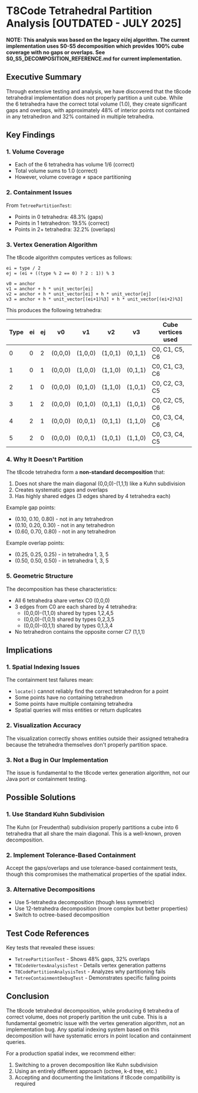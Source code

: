 # T8Code Tetrahedral Partition Analysis [OUTDATED - JULY 2025]

**NOTE: This analysis was based on the legacy ei/ej algorithm. The current implementation uses S0-S5 decomposition which provides 100% cube coverage with no gaps or overlaps. See S0_S5_DECOMPOSITION_REFERENCE.md for current implementation.**

## Executive Summary

Through extensive testing and analysis, we have discovered that the t8code tetrahedral implementation does not properly partition a unit cube. While the 6 tetrahedra have the correct total volume (1.0), they create significant gaps and overlaps, with approximately 48% of interior points not contained in any tetrahedron and 32% contained in multiple tetrahedra.

## Key Findings

### 1. Volume Coverage
- Each of the 6 tetrahedra has volume 1/6 (correct)
- Total volume sums to 1.0 (correct)
- However, volume coverage ≠ space partitioning

### 2. Containment Issues
From `TetreePartitionTest`:
- Points in 0 tetrahedra: 48.3% (gaps)
- Points in 1 tetrahedron: 19.5% (correct)
- Points in 2+ tetrahedra: 32.2% (overlaps)

### 3. Vertex Generation Algorithm

The t8code algorithm computes vertices as follows:
```
ei = type / 2
ej = (ei + ((type % 2 == 0) ? 2 : 1)) % 3

v0 = anchor
v1 = anchor + h * unit_vector[ei]
v2 = anchor + h * unit_vector[ei] + h * unit_vector[ej]
v3 = anchor + h * unit_vector[(ei+1)%3] + h * unit_vector[(ei+2)%3]
```

This produces the following tetrahedra:

| Type | ei | ej | v0      | v1      | v2      | v3      | Cube vertices used |
|------|----|----|---------|---------|---------|---------|-------------------|
| 0    | 0  | 2  | (0,0,0) | (1,0,0) | (1,0,1) | (0,1,1) | C0, C1, C5, C6    |
| 1    | 0  | 1  | (0,0,0) | (1,0,0) | (1,1,0) | (0,1,1) | C0, C1, C3, C6    |
| 2    | 1  | 0  | (0,0,0) | (0,1,0) | (1,1,0) | (1,0,1) | C0, C2, C3, C5    |
| 3    | 1  | 2  | (0,0,0) | (0,1,0) | (0,1,1) | (1,0,1) | C0, C2, C5, C6    |
| 4    | 2  | 1  | (0,0,0) | (0,0,1) | (0,1,1) | (1,1,0) | C0, C3, C4, C6    |
| 5    | 2  | 0  | (0,0,0) | (0,0,1) | (1,0,1) | (1,1,0) | C0, C3, C4, C5    |

### 4. Why It Doesn't Partition

The t8code tetrahedra form a **non-standard decomposition** that:
1. Does not share the main diagonal (0,0,0)-(1,1,1) like a Kuhn subdivision
2. Creates systematic gaps and overlaps
3. Has highly shared edges (3 edges shared by 4 tetrahedra each)

Example gap points:
- (0.10, 0.10, 0.80) - not in any tetrahedron
- (0.10, 0.20, 0.30) - not in any tetrahedron  
- (0.60, 0.70, 0.80) - not in any tetrahedron

Example overlap points:
- (0.25, 0.25, 0.25) - in tetrahedra 1, 3, 5
- (0.50, 0.50, 0.50) - in tetrahedra 1, 3, 5

### 5. Geometric Structure

The decomposition has these characteristics:
- All 6 tetrahedra share vertex C0 (0,0,0)
- 3 edges from C0 are each shared by 4 tetrahedra:
  - (0,0,0)-(1,1,0) shared by types 1,2,4,5
  - (0,0,0)-(1,0,1) shared by types 0,2,3,5
  - (0,0,0)-(0,1,1) shared by types 0,1,3,4
- No tetrahedron contains the opposite corner C7 (1,1,1)

## Implications

### 1. Spatial Indexing Issues
The containment test failures mean:
- `locate()` cannot reliably find the correct tetrahedron for a point
- Some points have no containing tetrahedron
- Some points have multiple containing tetrahedra
- Spatial queries will miss entities or return duplicates

### 2. Visualization Accuracy
The visualization correctly shows entities outside their assigned tetrahedra because the tetrahedra themselves don't properly partition space.

### 3. Not a Bug in Our Implementation
The issue is fundamental to the t8code vertex generation algorithm, not our Java port or containment testing.

## Possible Solutions

### 1. Use Standard Kuhn Subdivision
The Kuhn (or Freudenthal) subdivision properly partitions a cube into 6 tetrahedra that all share the main diagonal. This is a well-known, proven decomposition.

### 2. Implement Tolerance-Based Containment
Accept the gaps/overlaps and use tolerance-based containment tests, though this compromises the mathematical properties of the spatial index.

### 3. Alternative Decompositions
- Use 5-tetrahedra decomposition (though less symmetric)
- Use 12-tetrahedra decomposition (more complex but better properties)
- Switch to octree-based decomposition

## Test Code References

Key tests that revealed these issues:
- `TetreePartitionTest` - Shows 48% gaps, 32% overlaps
- `T8CodeVertexAnalysisTest` - Details vertex generation patterns
- `T8CodePartitionAnalysisTest` - Analyzes why partitioning fails
- `TetreeContainmentDebugTest` - Demonstrates specific failing points

## Conclusion

The t8code tetrahedral decomposition, while producing 6 tetrahedra of correct volume, does not properly partition the unit cube. This is a fundamental geometric issue with the vertex generation algorithm, not an implementation bug. Any spatial indexing system based on this decomposition will have systematic errors in point location and containment queries.

For a production spatial index, we recommend either:
1. Switching to a proven decomposition like Kuhn subdivision
2. Using an entirely different approach (octree, k-d tree, etc.)
3. Accepting and documenting the limitations if t8code compatibility is required